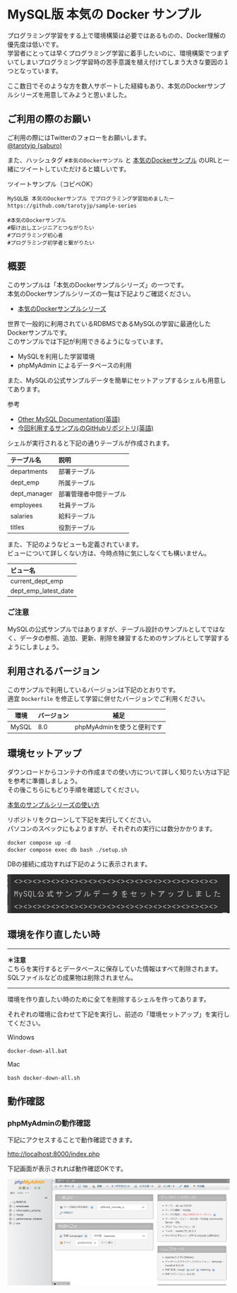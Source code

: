 # MySQL版 本気の Docker サンプル

プログラミング学習をする上で環境構築は必要ではあるものの、Docker理解の優先度は低いです。  
学習者にとっては早くプログラミング学習に着手したいのに、環境構築でつまずいてしまいプログラミング学習時の苦手意識を植え付けてしまう大きな要因の１つとなっています。

ここ数日でそのような方を数人サポートした経緯もあり、本気のDockerサンプルシリーズを用意してみようと思いました。

## ご利用の際のお願い

ご利用の際にはTwitterのフォローをお願いします。  
[@tarotyjp (saburo)](https://twitter.com/tarotyjp)

また、ハッシュタグ `#本気のDockerサンプル` と [本気のDockerサンプル](https://github.com/tarotyjp/sample-series) のURLと一緒にツイートしていただけると嬉しいです。

ツイートサンプル（コピペOK）

```text
MySQL版 本気のDockerサンプル でプログラミング学習始めましたー
https://github.com/tarotyjp/sample-series

#本気のDockerサンプル
#駆け出しエンジニアとつながりたい 
#プログラミング初心者 
#プログラミング初学者と繋がりたい 
```

## 概要

このサンプルは「本気のDockerサンプルシリーズ」の一つです。  
本気のDockerサンプルシリーズの一覧は下記よりご確認ください。

- [本気のDockerサンプルシリーズ](https://github.com/tarotyjp/sample-series)

世界で一般的に利用されているRDBMSであるMySQLの学習に最適化したDockerサンプルです。  
このサンプルでは下記が利用できるようになっています。

- MySQLを利用した学習環境
- phpMyAdmin によるデータベースの利用

また、MySQLの公式サンプルデータを簡単にセットアップするシェルも用意してあります。

参考

- [Other MySQL Documentation(英語)](https://dev.mysql.com/doc/index-other.html)
- [今回利用するサンプルのGitHubリポジトリ(英語)](https://github.com/datacharmer/test_db)


シェルが実行されると下記の通りテーブルが作成されます。

| テーブル名                   | 説明          |
|:------------------------|:------------|
| departments             | 部署テーブル      |
| dept\_emp               | 所属テーブル      |
| dept\_manager           | 部署管理者中間テーブル |
| employees               | 社員テーブル      |
| salaries                | 給料テーブル      |
| titles                  | 役割テーブル      |

また、下記のようなビューも定義されています。  
ビューについて詳しくない方は、今時点特に気にしなくても構いません。

| ビュー名                    |
|:------------------------|
| current\_dept\_emp      |
| dept\_emp\_latest\_date |

### ご注意

MySQLの公式サンプルではありますが、テーブル設計のサンプルとしてではなく、データの参照、追加、更新、削除を練習するためのサンプルとして学習するようにしましょう。

## 利用されるバージョン

このサンプルで利用しているバージョンは下記のとおりです。  
適宜 `Dockerfile` を修正して学習に併せたバージョンでご利用ください。

| 環境      | バージョン | 補足                                     |
|---------|-------|----------------------------------------|
| MySQL   | 8.0   | phpMyAdminを使うと便利です                     |

## 環境セットアップ

ダウンロードからコンテナの作成までの使い方について詳しく知りたい方は下記を参考に準備しましょう。  
その後こちらにもどり手順を確認してください。

[本気のサンプルシリーズの使い方](https://github.com/tarotyjp/sample-series/blob/main/manuals/download-docker.md)

リポジトリをクローンして下記を実行してください。  
パソコンのスペックにもよりますが、それぞれの実行には数分かかります。

```shell
docker compose up -d
docker compose exec db bash ./setup.sh
```

DBの接続に成功すれば下記のように表示されます。

![接続成功](images/done_setup.jpg)

## 環境を作り直したい時

---

**＊注意**  
こちらを実行するとデータベースに保存していた情報はすべて削除されます。  
SQLファイルなどの成果物は削除されません。

---

環境を作り直したい時のために全てを削除するシェルを作ってあります。

それぞれの環境に合わせて下記を実行し、前述の「環境セットアップ」を実行してください。

Windows

```
docker-down-all.bat
```

Mac

```
bash docker-down-all.sh
```

## 動作確認

### phpMyAdminの動作確認

下記にアクセスすることで動作確認できます。

[http://localhost:8000/index.php](http://localhost:8000/index.php)

下記画面が表示されれば動作確認OKです。

![PHP動作確認](./images/confirm_phpmyadmin.jpg)
